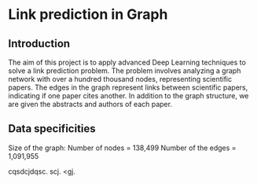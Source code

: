 # Link prediction in Graph
 
 ## Introduction
 The aim of this project is to apply advanced Deep Learning techniques to solve a link prediction problem. The problem involves analyzing a graph network with over a hundred thousand nodes, representing scientific papers. The edges in the graph represent links between scientific papers, indicating if one paper cites another. In addition to the graph structure, we are given the abstracts and authors of each paper.
 
 ## Data specificities
 Size of the graph: 
 Number of nodes = 138,499
 Number of the edges = 1,091,955

cqsdcjdqsc.
scj.
<gj.


